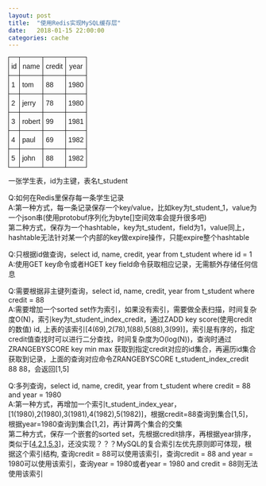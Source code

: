 ```yaml
---
layout: post
title:  "使用Redis实现MySQL缓存层"
date:   2018-01-15 22:00:00
categories: cache
---
```


<style type="text/css">
.tg  {border-collapse:collapse;border-spacing:0;}
.tg td{font-family:Arial, sans-serif;font-size:14px;padding:10px 5px;border-style:solid;border-width:1px;overflow:hidden;word-break:normal;}
.tg th{font-family:Arial, sans-serif;font-size:14px;font-weight:normal;padding:10px 5px;border-style:solid;border-width:1px;overflow:hidden;word-break:normal;}
.tg .tg-yw4l{vertical-align:top}
</style>
<table class="tg">
  <tr>
    <th class="tg-031e">id</th>
    <th class="tg-031e">name</th>
    <th class="tg-031e">credit</th>
    <th class="tg-031e">year</th>
  </tr>
  <tr>
    <td class="tg-031e">1</td>
    <td class="tg-031e">tom</td>
    <td class="tg-031e">88</td>
    <td class="tg-031e">1980</td>
  </tr>
  <tr>
    <td class="tg-031e">2</td>
    <td class="tg-031e">jerry</td>
    <td class="tg-031e">78</td>
    <td class="tg-031e">1980</td>
  </tr>
  <tr>
    <td class="tg-031e">3</td>
    <td class="tg-031e">robert</td>
    <td class="tg-031e">99</td>
    <td class="tg-031e">1981</td>
  </tr>
  <tr>
    <td class="tg-031e">4</td>
    <td class="tg-031e">paul</td>
    <td class="tg-031e">69</td>
    <td class="tg-031e">1982</td>
  </tr>
  <tr>
    <td class="tg-yw4l">5</td>
    <td class="tg-yw4l">john</td>
    <td class="tg-yw4l">88</td>
    <td class="tg-yw4l">1982</td>
  </tr>
</table>
一张学生表，id为主键，表名t_student

Q:如何在Redis里保存每一条学生记录  
A:第一种方式，每一条记录保存一个key/value，比如key为t_student_1，value为一个json串(使用protobuf序列化为byte[]空间效率会提升很多吧)  
  第二种方式，保存为一个hashtable，key为t_student，field为1，value同上，hashtable无法针对某一个内部的key做expire操作，只能expire整个hashtable
  
Q:只根据id做查询，select id, name, credit, year from t_student where id = 1  
A:使用GET key命令或者HGET key field命令获取相应记录，无需额外存储任何信息

Q:需要根据非主键列查询，select id, name, credit, year from t_student where credit = 88  
A:需要增加一个sorted set作为索引，如果没有索引，需要做全表扫描，时间复杂度O(N)，索引key为t_student_index_credit，通过ZADD key score(使用credit的数值) id,
  上表的该索引[4(69),2(78),1(88),5(88),3(99)]，索引是有序的，指定credit值查找时可以进行二分查找，时间复杂度为O(log(N))，查询时通过ZRANGEBYSCORE key min max
  获取到指定credit对应的id集合，再遍历id集合获取到记录，上面的查询对应命令ZRANGEBYSCORE t_student_index_credit 88 88，会返回[1,5]

Q:多列查询，select id, name, credit, year from t_student where credit = 88 and year = 1980  
A:第一种方式，再增加一个索引t_student_index_year，[1(1980),2(1980),3(1981),4(1982),5(1982)]，根据credit=88查询到集合[1,5]，根据year=1980查询到集合[1,2]，再计算两个集合的交集  
  第二种方式，保存一个嵌套的sorted set，先根据credit排序，再根据year排序，类似于[[4](69),[2](78),[1,5](88),[3](99)]，还没实现？？？MySQL的复合索引左优先原则即可体现，根据这个索引结构,
  查询credit = 88可以使用该索引，查询credit = 88 and year = 1980可以使用该索引，查询year = 1980或者year = 1980 and credit = 88则无法使用该索引
